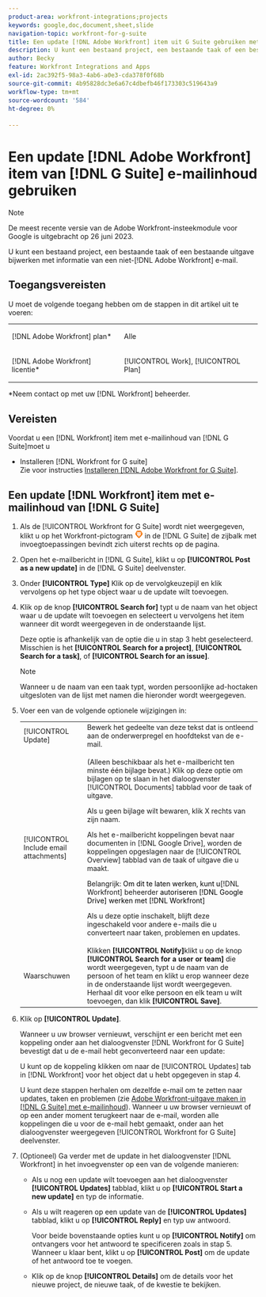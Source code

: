 ```yaml
---
product-area: workfront-integrations;projects
keywords: google,doc,document,sheet,slide
navigation-topic: workfront-for-g-suite
title: Een update [!DNL Adobe Workfront] item uit G Suite gebruiken met e-mailinhoud
description: U kunt een bestaand project, een bestaande taak of een bestaand probleem bijwerken met informatie uit een niet-Adobe Workfront-e-mail.
author: Becky
feature: Workfront Integrations and Apps
exl-id: 2ac392f5-98a3-4ab6-a0e3-cda378f0f68b
source-git-commit: 4b95828dc3e6a67c4dbefb46f173303c519643a9
workflow-type: tm+mt
source-wordcount: '584'
ht-degree: 0%

---
```


# Een update [!DNL Adobe Workfront] item van [!DNL G Suite] e-mailinhoud gebruiken

>[!NOTE]
>
>De meest recente versie van de Adobe Workfront-insteekmodule voor Google is uitgebracht op 26 juni 2023.

U kunt een bestaand project, een bestaande taak of een bestaande uitgave bijwerken met informatie van een niet-[!DNL Adobe Workfront] e-mail.

## Toegangsvereisten

U moet de volgende toegang hebben om de stappen in dit artikel uit te voeren:

<table style="table-layout:auto"> 
 <col> 
 <col> 
 <tbody> 
  <tr> 
   <td role="rowheader">[!DNL Adobe Workfront] plan*</td> 
   <td> <p>Alle</p> </td> 
  </tr> 
  <tr> 
   <td role="rowheader">[!DNL Adobe Workfront] licentie*</td> 
   <td> <p>[!UICONTROL Work], [!UICONTROL Plan]</p> </td> 
  </tr> 
 </tbody> 
</table>

&#42;Neem contact op met uw [!DNL Workfront] beheerder.

## Vereisten

Voordat u een [!DNL Workfront] item met e-mailinhoud van [!DNL G Suite]moet u

* Installeren [!DNL Workfront for G suite]\
   Zie voor instructies [Installeren [!DNL Adobe Workfront for G Suite]](../../workfront-integrations-and-apps/workfront-for-g-suite/install-workfront-for-gsuite.md).

## Een update [!DNL Workfront] item met e-mailinhoud van [!DNL G Suite]

1. Als de [!UICONTROL Workfront for G Suite] wordt niet weergegeven, klikt u op het Workfront-pictogram ![](assets/wf-lion-icon.png) in de [!DNL G Suite] de zijbalk met invoegtoepassingen bevindt zich uiterst rechts op de pagina.
1. Open het e-mailbericht in [!DNL G Suite], klikt u op **[!UICONTROL Post as a new update]** in de [!DNL G Suite] deelvenster.
1. Onder **[!UICONTROL Type]** Klik op de vervolgkeuzepijl en klik vervolgens op het type object waar u de update wilt toevoegen.
1. Klik op de knop **[!UICONTROL Search for]** typt u de naam van het object waar u de update wilt toevoegen en selecteert u vervolgens het item wanneer dit wordt weergegeven in de onderstaande lijst.

   Deze optie is afhankelijk van de optie die u in stap 3 hebt geselecteerd. Misschien is het **[!UICONTROL Search for a project]**, **[!UICONTROL Search for a task]**, of **[!UICONTROL Search for an issue]**.

   >[!NOTE]
   >
   >Wanneer u de naam van een taak typt, worden persoonlijke ad-hoctaken uitgesloten van de lijst met namen die hieronder wordt weergegeven.

1. Voer een van de volgende optionele wijzigingen in:

   <table style="table-layout:auto"> 
    <col> 
    <col> 
    <tbody> 
     <tr> 
      <td role="rowheader">[!UICONTROL Update]</td> 
      <td>Bewerk het gedeelte van deze tekst dat is ontleend aan de onderwerpregel en hoofdtekst van de e-mail.</td> 
     </tr> 
     <tr data-mc-conditions=""> 
      <td role="rowheader">[!UICONTROL Include email attachments]</td> 
      <td><p>(Alleen beschikbaar als het e-mailbericht ten minste één bijlage bevat.) Klik op deze optie om bijlagen op te slaan in het dialoogvenster [!UICONTROL Documents] tabblad voor de taak of uitgave. </p><p>Als u geen bijlage wilt bewaren, klik X rechts van zijn naam. </p><p>Als het e-mailbericht koppelingen bevat naar documenten in [!DNL Google Drive], worden de koppelingen opgeslagen naar de [!UICONTROL Overview] tabblad van de taak of uitgave die u maakt. </p><p>Belangrijk: <span style="color: #ff1493;"><span style="color: #000000;">Om dit te laten werken, kunt u</span></span>[!DNL Workfront] beheerder<span style="color: #ff1493;"><span style="color: #000000;"> autoriseren [!DNL Google Drive] werken met [!DNL Workfront]</span></span></p>
      <p>Als u deze optie inschakelt, blijft deze ingeschakeld voor andere e-mails die u converteert naar taken, problemen en updates.</p></td> 
     </tr> 
     <tr data-mc-conditions=""> 
      <td role="rowheader">Waarschuwen</td> 
      <td>Klikken <strong>[!UICONTROL Notify]</strong>klikt u op de knop <strong>[!UICONTROL Search for a user or team]</strong> die wordt weergegeven, typt u de naam van de persoon of het team en klikt u erop wanneer deze in de onderstaande lijst wordt weergegeven. Herhaal dit voor elke persoon en elk team u wilt toevoegen, dan klik <strong>[!UICONTROL Save]</strong>.</td> 
     </tr> 
    </tbody> 
   </table>

1. Klik op **[!UICONTROL Update]**.

   Wanneer u uw browser vernieuwt, verschijnt er een bericht met een koppeling onder aan het dialoogvenster [!DNL Workfront for G Suite] bevestigt dat u de e-mail hebt geconverteerd naar een update:

   U kunt op de koppeling klikken om naar de [!UICONTROL Updates] tab in [!DNL Workfront] voor het object dat u hebt opgegeven in stap 4.

   U kunt deze stappen herhalen om dezelfde e-mail om te zetten naar updates, taken en problemen (zie [Adobe Workfront-uitgave maken in [!DNL G Suite] met e-mailinhoud](../../workfront-integrations-and-apps/workfront-for-g-suite/create-wf-issue-in-g-suite-using-email-content.md)). Wanneer u uw browser vernieuwt of op een ander moment terugkeert naar de e-mail, worden alle koppelingen die u voor de e-mail hebt gemaakt, onder aan het dialoogvenster weergegeven [!UICONTROL Workfront for G Suite] deelvenster.

1. (Optioneel) Ga verder met de update in het dialoogvenster [!DNL Workfront] in het invoegvenster op een van de volgende manieren:

   * Als u nog een update wilt toevoegen aan het dialoogvenster **[!UICONTROL Updates]** tabblad, klikt u op **[!UICONTROL Start a new update]** en typ de informatie.

   * Als u wilt reageren op een update van de **[!UICONTROL Updates]** tabblad, klikt u op **[!UICONTROL Reply]** en typ uw antwoord.

     Voor beide bovenstaande opties kunt u op **[!UICONTROL Notify]** om ontvangers voor het antwoord te specificeren zoals in stap 5. Wanneer u klaar bent, klikt u op **[!UICONTROL Post]** om de update of het antwoord toe te voegen.

   * Klik op de knop **[!UICONTROL Details]** om de details voor het nieuwe project, de nieuwe taak, of de kwestie te bekijken.

